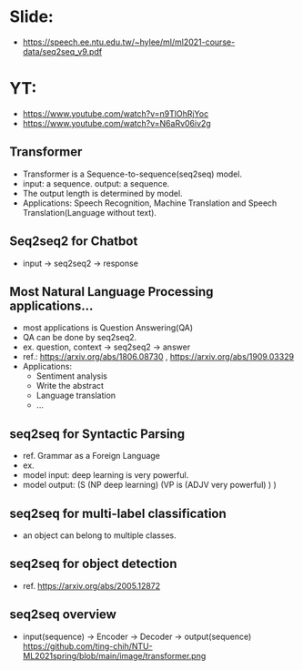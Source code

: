 # Slide:  
  * https://speech.ee.ntu.edu.tw/~hylee/ml/ml2021-course-data/seq2seq_v9.pdf  
# YT:  
  * https://www.youtube.com/watch?v=n9TlOhRjYoc  
  * https://www.youtube.com/watch?v=N6aRv06iv2g  
 
 ## Transformer  
 
  * Transformer is a Sequence-to-sequence(seq2seq) model.  
  * input: a sequence. output: a sequence.  
  * The output length is determined by model.  
  * Applications: Speech Recognition, Machine Translation and Speech Translation(Language without text).  

## Seq2seq2 for Chatbot  

 * input -> seq2seq2 -> response  

## Most Natural Language Processing applications...

 * most applications is Question Answering(QA)  
 * QA can be done by seq2seq2.  
 * ex. question, context -> seq2seq2 -> answer  
 * ref.: https://arxiv.org/abs/1806.08730 , https://arxiv.org/abs/1909.03329  
 * Applications:  
   * Sentiment analysis  
   * Write the abstract  
   * Language translation  
   * ...  
   
## seq2seq for Syntactic Parsing  
 * ref. Grammar as a Foreign Language  
 * ex.  
 * model input: deep learning is  very powerful.  
 * model output: (S (NP deep learning) (VP is (ADJV very powerful) ) )  

## seq2seq for multi-label classification  
 * an object can belong to multiple classes.  

## seq2seq for object detection  
 * ref. https://arxiv.org/abs/2005.12872  

## seq2seq overview  
 * input(sequence) -> Encoder -> Decoder -> output(sequence)  
 https://github.com/ting-chih/NTU-ML2021spring/blob/main/image/transformer.png
